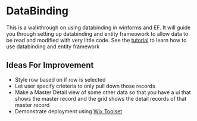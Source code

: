 # DataBinding

This is a walkthrough on using databinding in winforms and EF.  It will guide you through setting up databinding and entity frameowork to allow data to be read and modified with very little code. See the [tutorial](Tutorial%20Docs/Tutorial.md) to learn how to use databinding and entity framework

## Ideas For Improvement

- Style row based on if row is selected
- Let user specify crieteria to only pull down those records
- Make a Master Detail view of some other data so that you have a ui that shows the master record and the grid shows the detail records of that master record
- Demonstrate deployment using [Wix Toolset](https://wixtoolset.org/)

